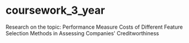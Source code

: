 # coursework_3_year
Research on the topic: Performance Measure Costs of Different Feature Selection Methods in Assessing Companies' Creditworthiness
